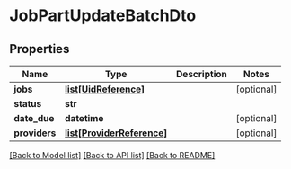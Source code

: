 # JobPartUpdateBatchDto

## Properties
Name | Type | Description | Notes
------------ | ------------- | ------------- | -------------
**jobs** | [**list[UidReference]**](UidReference.md) |  | [optional] 
**status** | **str** |  | 
**date_due** | **datetime** |  | [optional] 
**providers** | [**list[ProviderReference]**](ProviderReference.md) |  | [optional] 

[[Back to Model list]](../README.md#documentation-for-models) [[Back to API list]](../README.md#documentation-for-api-endpoints) [[Back to README]](../README.md)

